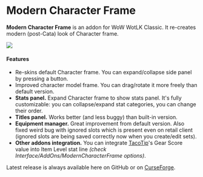 # Modern Character Frame
**Modern Character Frame** is an addon for WoW WotLK Classic. It re-creates modern (post-Cata) look of Character frame.

![](https://cdn.discordapp.com/attachments/907414226564444212/1060441990740848680/MCF_v0.4.0_preview_curse.gif)

#### Features
- Re-skins default Character frame. You can expand/collapse side panel by pressing a button.
- Improved character model frame. You can drag/rotate it more freely than default version.
- **Stats panel.** Expand Character frame to show stats panel. It's fully customizable: you can collapse/expand stat categories, you can change their order.
- **Titles panel.** Works better (and less buggy) than built-in version.
- **Equipment manager.** Great improvement from default version. Also fixed weird bug with ignored slots which is present even on retail client (ignored slots are being saved correctly now when you create/edit sets).
- **Other addons integration.** You can integrate [TacoTip]'s Gear Score value into Item Level stat line *(check Interface/AddOns/ModernCharacterFrame options)*.

Latest release is always available here on GitHub or on [CurseForge].

[TacoTip]: <https://www.curseforge.com/wow/addons/tacotip-gearscore-talents>
[CurseForge]: <https://www.curseforge.com/wow/addons/modern-character-frame>